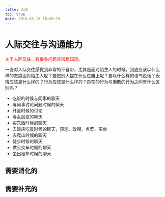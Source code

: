 ```yaml
---
title: 大纲
toc: true
date: 2018-08-19 18:06:19
---
```


# 人际交往与沟通能力

<span style="color:red;">关于人际交往，有很多问题非常想知道。</span>

一直对人际交往感觉到非常的不自带，尤其是面对陌生人的时候。到底应该以什么样的态度面对陌生人呢？要把别人摆在什么位置上呢？要以什么样的语气说话？表情应该是什么样的？行为应该是什么样的？自在的行为与懒散的行为之间有什么区别吗？

- 吃饭的时候与同事的聊天
- 与同事讨论问题时候的聊天
- 开会时候的讨论
- 与女朋友的聊天
- 买东西时候的聊天
- 去饭店吃饭时候的聊天，预定、改期、点菜、买单
- 去爬山时候的聊天
- 徒步时候的聊天
- 做公交车时候的聊天
- 坐出租车时候的聊天




## 需要消化的


## 需要补充的

